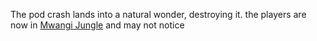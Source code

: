 The pod crash lands into a natural wonder, destroying it.
the players are now in [Mwangi Jungle](https://pathfinderwiki.com/wiki/Mwangi_Jungle) and may not notice